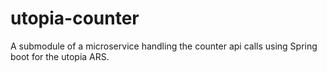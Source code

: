 # utopia-counter
A submodule of a microservice handling the counter api calls using Spring boot for the utopia ARS.

